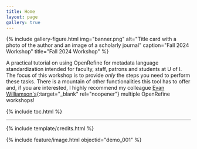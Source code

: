 ```yaml
---
title: Home
layout: page
gallery: true
---
```


{% include gallery-figure.html img="banner.png" alt="Title card with a photo of the author and an image of a scholarly journal" caption="Fall 2024 Workshop" title="Fall 2024 Workshop" %}

A practical tutorial on using OpenRefine for metadata language standardization intended for faculty, staff, patrons and students at U of I. The focus of this workshop is to provide *only* the steps you need to perform these tasks. There is a mountain of other functionalities this tool has to offer and, if you are interested, I highly recommend my colleague [Evan Williamson's](https://evanwill.github.io/){:target="_blank" rel="noopener"} multiple OpenRefine workshops!

{% include toc.html %}

------

{% include template/credits.html %}

{% include feature/image.html objectid="demo_001" %}

